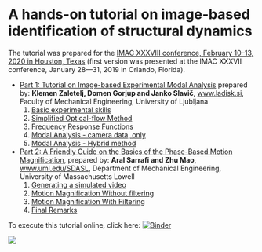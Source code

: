 # A hands-on tutorial on image-based identification of structural dynamics

The tutorial was prepared for the [IMAC XXXVIII conference, February 10–13, 2020 in Houston, Texas](https://sem.org/imacprogram) (first version was presented at the IMAC XXXVII conference, January 28—31, 2019 in Orlando, Florida).

* [Part 1: Tutorial on Image-based Experimental Modal Analysis](./Image%20Based%20Experimental%20Modal%20Analysis%20Tutorial.ipynb) prepared by: **Klemen Zaletelj, Domen Gorjup and Janko Slavič**, www.ladisk.si, Faculty of Mechanical Engineering, University of Ljubljana
    1. [Basic experimental skills](./Image%20Based%20Experimental%20Modal%20Analysis%20Tutorial.ipynb#Basic-experimental-skills)
    2. [Simplified Optical-flow Method](./Image%20Based%20Experimental%20Modal%20Analysis%20Tutorial.ipynb#Simplified-Optical-flow-Method)
    3. [Frequency Response Functions](./Image%20Based%20Experimental%20Modal%20Analysis%20Tutorial.ipynb#Frequency-Response-Functions)
    4. [Modal Analysis - camera data, only](./Image%20Based%20Experimental%20Modal%20Analysis%20Tutorial.ipynb#Modal-Analysis---camera-data,-only)
    5. [Modal Analysis - Hybrid method](./Image%20Based%20Experimental%20Modal%20Analysis%20Tutorial.ipynb#Modal-Analysis---Hybrid-method)
* [Part 2: A Friendly Guide on the Basics of the Phase-Based Motion Magnification](./Video%20Magnification%20Tutorial.ipynb), prepared by: **Aral Sarrafi and Zhu Mao**, www.uml.edu/SDASL, Department of Mechanical Engineering, University of Massachusetts Lowell
    1. [Generating a simulated video](./Video%20Magnification%20Tutorial.ipynb#Generating-a-simulated-video)
    2. [Motion Magnification Without filtering](./Video%20Magnification%20Tutorial.ipynb#Motion-Magnification-Without-filtering)
    3. [Motion Magnification With Filtering](./Video%20Magnification%20Tutorial.ipynb#Motion-Magnification-With-Filtering)
    4. [Final Remarks](./Video%20Magnification%20Tutorial.ipynb#Final-Remarks)

To execute this tutorial online, click here: [![Binder](https://mybinder.org/badge_logo.svg)](https://mybinder.org/v2/gh/ladisk/ImageBasedModalAnalysisTutorial/master)

[![](http://www.ladisk.si/data/pic/Summer%20School%20on%20High-speed%20Image%20Based%20Experimental%20Modal%20Analysis%20&%20Open%20Source%20Tools%202020.png)](http://www.ladisk.si/imageEMASummer.php)
